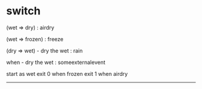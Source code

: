 # switch

(wet => dry) : airdry

(wet => frozen) : freeze

(dry => wet) - dry the wet : rain


when - dry the wet : someexternalevent



start as wet 
exit 0 when frozen
exit 1 when airdry

-----------------------
